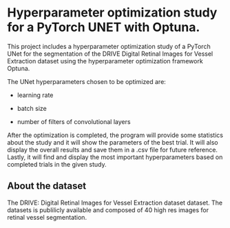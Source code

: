 # Hyperparameter optimization study for a PyTorch UNET with Optuna.

This project includes a hyperparameter optimization study of a PyTorch UNet for the segmentation of the DRIVE Digital Retinal Images for Vessel Extraction dataset using the hyperparameter optimization framework Optuna.

The UNet hyperparameters chosen to be optimized are:

   - learning rate

   - batch size

   - number of filters of convolutional layers


After the optimization is completed, the program will provide some statistics about the study and it will show the parameters of the best trial. It will also display the overall results and save them in a .csv file for future reference. Lastly, it will find and display the most important hyperparameters based on completed trials in the given study.



## About the dataset
The DRIVE: Digital Retinal Images for Vessel Extraction dataset dataset. The datasets is publilicly available and composed of 40 high res images for retinal vessel segmentation.

